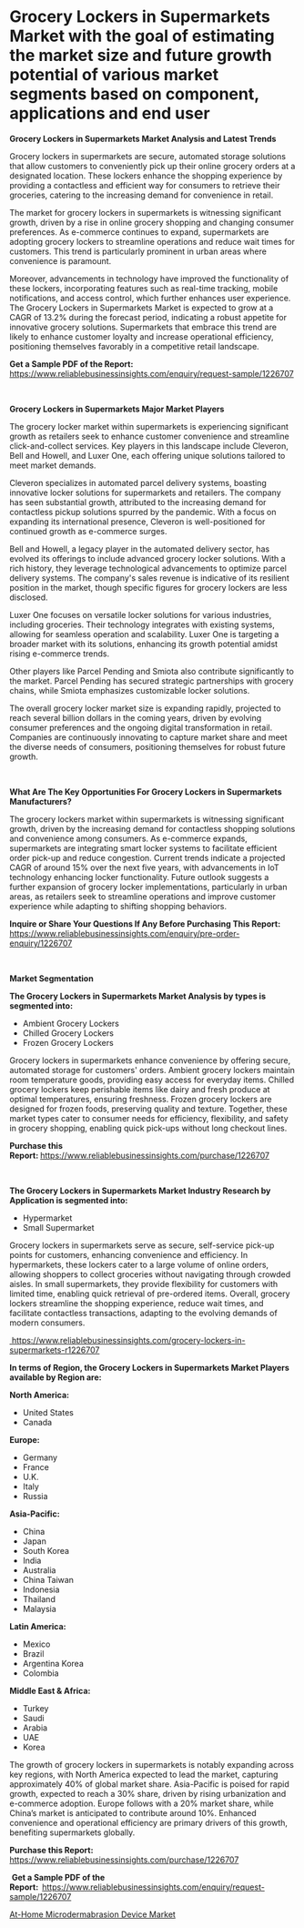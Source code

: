 <p><h1>Grocery Lockers in Supermarkets Market with the goal of estimating the market size and future growth potential of various market segments based on component, applications and end user</h1></p><p><strong>Grocery Lockers in Supermarkets Market Analysis and Latest Trends</strong></p>
<p><p>Grocery lockers in supermarkets are secure, automated storage solutions that allow customers to conveniently pick up their online grocery orders at a designated location. These lockers enhance the shopping experience by providing a contactless and efficient way for consumers to retrieve their groceries, catering to the increasing demand for convenience in retail.</p><p>The market for grocery lockers in supermarkets is witnessing significant growth, driven by a rise in online grocery shopping and changing consumer preferences. As e-commerce continues to expand, supermarkets are adopting grocery lockers to streamline operations and reduce wait times for customers. This trend is particularly prominent in urban areas where convenience is paramount.</p><p>Moreover, advancements in technology have improved the functionality of these lockers, incorporating features such as real-time tracking, mobile notifications, and access control, which further enhances user experience. The Grocery Lockers in Supermarkets Market is expected to grow at a CAGR of 13.2% during the forecast period, indicating a robust appetite for innovative grocery solutions. Supermarkets that embrace this trend are likely to enhance customer loyalty and increase operational efficiency, positioning themselves favorably in a competitive retail landscape.</p></p>
<p><strong>Get a Sample PDF of the Report:&nbsp;</strong> <a href="https://www.reliablebusinessinsights.com/enquiry/request-sample/1226707?utm_campaign=2203&utm_medium=2&utm_source=Github&utm_content=ia&utm_term=09022025&utm_id=grocery-lockers-in-supermarkets">https://www.reliablebusinessinsights.com/enquiry/request-sample/1226707</a></p>
<p>&nbsp;</p>
<p><strong>Grocery Lockers in Supermarkets Major Market Players</strong></p>
<p><p>The grocery locker market within supermarkets is experiencing significant growth as retailers seek to enhance customer convenience and streamline click-and-collect services. Key players in this landscape include Cleveron, Bell and Howell, and Luxer One, each offering unique solutions tailored to meet market demands.</p><p>Cleveron specializes in automated parcel delivery systems, boasting innovative locker solutions for supermarkets and retailers. The company has seen substantial growth, attributed to the increasing demand for contactless pickup solutions spurred by the pandemic. With a focus on expanding its international presence, Cleveron is well-positioned for continued growth as e-commerce surges.</p><p>Bell and Howell, a legacy player in the automated delivery sector, has evolved its offerings to include advanced grocery locker solutions. With a rich history, they leverage technological advancements to optimize parcel delivery systems. The company's sales revenue is indicative of its resilient position in the market, though specific figures for grocery lockers are less disclosed.</p><p>Luxer One focuses on versatile locker solutions for various industries, including groceries. Their technology integrates with existing systems, allowing for seamless operation and scalability. Luxer One is targeting a broader market with its solutions, enhancing its growth potential amidst rising e-commerce trends.</p><p>Other players like Parcel Pending and Smiota also contribute significantly to the market. Parcel Pending has secured strategic partnerships with grocery chains, while Smiota emphasizes customizable locker solutions.</p><p>The overall grocery locker market size is expanding rapidly, projected to reach several billion dollars in the coming years, driven by evolving consumer preferences and the ongoing digital transformation in retail. Companies are continuously innovating to capture market share and meet the diverse needs of consumers, positioning themselves for robust future growth.</p></p>
<p>&nbsp;</p>
<p><strong>What Are The Key Opportunities For Grocery Lockers in Supermarkets Manufacturers?</strong></p>
<p><p>The grocery lockers market within supermarkets is witnessing significant growth, driven by the increasing demand for contactless shopping solutions and convenience among consumers. As e-commerce expands, supermarkets are integrating smart locker systems to facilitate efficient order pick-up and reduce congestion. Current trends indicate a projected CAGR of around 15% over the next five years, with advancements in IoT technology enhancing locker functionality. Future outlook suggests a further expansion of grocery locker implementations, particularly in urban areas, as retailers seek to streamline operations and improve customer experience while adapting to shifting shopping behaviors.</p></p>
<p><strong>Inquire or Share Your Questions If Any Before Purchasing This Report:</strong> <a href="https://www.reliablebusinessinsights.com/enquiry/pre-order-enquiry/1226707?utm_campaign=2203&utm_medium=2&utm_source=Github&utm_content=ia&utm_term=09022025&utm_id=grocery-lockers-in-supermarkets">https://www.reliablebusinessinsights.com/enquiry/pre-order-enquiry/1226707</a></p>
<p>&nbsp;</p>
<p><strong>Market Segmentation</strong></p>
<p><strong>The Grocery Lockers in Supermarkets Market Analysis by types is segmented into:</strong></p>
<p><ul><li>Ambient Grocery Lockers</li><li>Chilled Grocery Lockers</li><li>Frozen Grocery Lockers</li></ul></p>
<p><p>Grocery lockers in supermarkets enhance convenience by offering secure, automated storage for customers' orders. Ambient grocery lockers maintain room temperature goods, providing easy access for everyday items. Chilled grocery lockers keep perishable items like dairy and fresh produce at optimal temperatures, ensuring freshness. Frozen grocery lockers are designed for frozen foods, preserving quality and texture. Together, these market types cater to consumer needs for efficiency, flexibility, and safety in grocery shopping, enabling quick pick-ups without long checkout lines.</p></p>
<p><strong>Purchase this Report:&nbsp;</strong><a href="https://www.reliablebusinessinsights.com/purchase/1226707?utm_campaign=2203&utm_medium=2&utm_source=Github&utm_content=ia&utm_term=09022025&utm_id=grocery-lockers-in-supermarkets">https://www.reliablebusinessinsights.com/purchase/1226707</a></p>
<p>&nbsp;</p>
<p><strong>The Grocery Lockers in Supermarkets Market Industry Research by Application is segmented into:</strong></p>
<p><ul><li>Hypermarket</li><li>Small Supermarket</li></ul></p>
<p><p>Grocery lockers in supermarkets serve as secure, self-service pick-up points for customers, enhancing convenience and efficiency. In hypermarkets, these lockers cater to a large volume of online orders, allowing shoppers to collect groceries without navigating through crowded aisles. In small supermarkets, they provide flexibility for customers with limited time, enabling quick retrieval of pre-ordered items. Overall, grocery lockers streamline the shopping experience, reduce wait times, and facilitate contactless transactions, adapting to the evolving demands of modern consumers.</p></p>
<p><a href="https://www.reliablebusinessinsights.com/grocery-lockers-in-supermarkets-r1226707?utm_campaign=2203&utm_medium=2&utm_source=Github&utm_content=ia&utm_term=09022025&utm_id=grocery-lockers-in-supermarkets">&nbsp;https://www.reliablebusinessinsights.com/grocery-lockers-in-supermarkets-r1226707</a></p>
<p><strong>In terms of Region, the Grocery Lockers in Supermarkets Market Players available by Region are:</strong></p>
<p>
    <p> <strong> North America: </strong>
        <ul>
            <li>United States</li>
            <li>Canada</li>
        </ul>
        </p> 
    <p> <strong> Europe: </strong>
        <ul>
            <li>Germany</li>
            <li>France</li>
            <li>U.K.</li>
            <li>Italy</li>
            <li>Russia</li>
        </ul>
        </p> 
    <p> <strong> Asia-Pacific: </strong>
        <ul>
            <li>China</li>
            <li>Japan</li>
            <li>South Korea</li>
            <li>India</li>
            <li>Australia</li>
            <li>China Taiwan</li>
            <li>Indonesia</li>
            <li>Thailand</li>
            <li>Malaysia</li>
        </ul>
        </p> 
    <p> <strong> Latin America: </strong>
        <ul>
            <li>Mexico</li>
            <li>Brazil</li>
            <li>Argentina Korea</li>
            <li>Colombia</li>
        </ul>
        </p> 
    <p> <strong> Middle East & Africa: </strong>
        <ul>
            <li>Turkey</li>
            <li>Saudi</li>
            <li>Arabia</li>
            <li>UAE</li>
            <li>Korea</li>
        </ul>
    </p>
    </p>
<p><p>The growth of grocery lockers in supermarkets is notably expanding across key regions, with North America expected to lead the market, capturing approximately 40% of global market share. Asia-Pacific is poised for rapid growth, expected to reach a 30% share, driven by rising urbanization and e-commerce adoption. Europe follows with a 20% market share, while China’s market is anticipated to contribute around 10%. Enhanced convenience and operational efficiency are primary drivers of this growth, benefiting supermarkets globally.</p></p>
<p><strong>Purchase this Report: </strong><a href="https://www.reliablebusinessinsights.com/purchase/1226707?utm_campaign=2203&utm_medium=2&utm_source=Github&utm_content=ia&utm_term=09022025&utm_id=grocery-lockers-in-supermarkets">https://www.reliablebusinessinsights.com/purchase/1226707</a></p>
<p>&nbsp;<strong>Get a Sample PDF of the Report:&nbsp;&nbsp;</strong><a href="https://www.reliablebusinessinsights.com/enquiry/request-sample/1226707?utm_campaign=2203&utm_medium=2&utm_source=Github&utm_content=ia&utm_term=09022025&utm_id=grocery-lockers-in-supermarkets">https://www.reliablebusinessinsights.com/enquiry/request-sample/1226707</a></p>
<p><strong></strong></p>
<p><p><a href="https://github.com/HobertDavis43/Market-Research-Report-List-1/blob/main/at-home-microdermabrasion-device-market.md?utm_campaign=2203&utm_medium=2&utm_source=Github&utm_content=ia&utm_term=09022025&utm_id=grocery-lockers-in-supermarkets">At-Home Microdermabrasion Device Market</a></p></p>